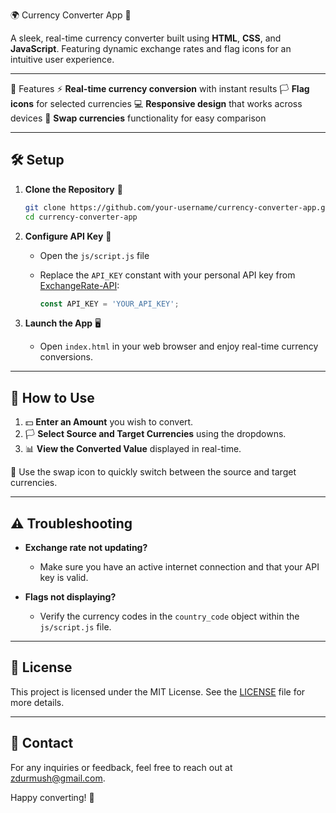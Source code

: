 🌍 Currency Converter App 💱

A sleek, real-time currency converter built using **HTML**, **CSS**, and **JavaScript**. Featuring dynamic exchange rates and flag icons for an intuitive user experience. 

---

🚀 Features
⚡ **Real-time currency conversion** with instant results
🏳️ **Flag icons** for selected currencies
💻 **Responsive design** that works across devices
🔄 **Swap currencies** functionality for easy comparison

---

## 🛠️ Setup
1. **Clone the Repository** 📂

   ```bash
   git clone https://github.com/your-username/currency-converter-app.git
   cd currency-converter-app
   ```

2. **Configure API Key** 🔑

   - Open the `js/script.js` file
   - Replace the `API_KEY` constant with your personal API key from [ExchangeRate-API](https://www.exchangerate-api.com/):

     ```js
     const API_KEY = 'YOUR_API_KEY';
     ```

3. **Launch the App** 🖥️

   - Open `index.html` in your web browser and enjoy real-time currency conversions.

---

## 🎯 How to Use

1. 💵 **Enter an Amount** you wish to convert.
2. 🏳️ **Select Source and Target Currencies** using the dropdowns.
3. 📊 **View the Converted Value** displayed in real-time.

🔄 Use the swap icon to quickly switch between the source and target currencies.

---

## ⚠️ Troubleshooting

- **Exchange rate not updating?**  
  - Make sure you have an active internet connection and that your API key is valid.

- **Flags not displaying?**  
  - Verify the currency codes in the `country_code` object within the `js/script.js` file.

---

## 📝 License

This project is licensed under the MIT License. See the [LICENSE](LICENSE) file for more details.

---

## 📧 Contact

For any inquiries or feedback, feel free to reach out at [zdurmush@gmail.com](mailto:zdurmush@gmail.com).

Happy converting! 🌟
```
